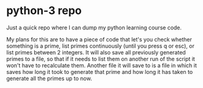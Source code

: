 # python-3 repo
Just a quick repo where I can dump my python learning course code.

My plans for this are to have a piece of code that let's you check whether something is a prime, list primes continuously (until you press q or esc), or list primes between 2 integers. It will also save all previously generated primes to a file, so that if it needs to list them on another run of the script it won't have to recalculate them. Another file it will save to is a file in which it saves how long it took to generate that prime and how long it has taken to generate all the primes up to now.
